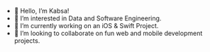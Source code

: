- 👋 Hello, I’m Kabsa!
- 👀 I’m interested in Data and Software Engineering. 
- 🌱 I’m currently working on an iOS & Swift Project.       
- 💞️ I’m looking to collaborate on fun web and mobile development projects.  
      
    
<!--- 
KabsaA/KabsaA is a ✨ special ✨ repository because its `README.md` (this file) appears on your GitHub profile.
You can click the Preview link to take a look at your changes.     
--->  
 
